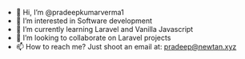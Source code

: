 - 👋 Hi, I’m @pradeepkumarverma1
- 👀 I’m interested in Software development
- 🌱 I’m currently learning Laravel and Vanilla Javascript
- 💞️ I’m looking to collaborate on Laravel projects
- 📫 How to reach me? Just shoot an email at: pradeep@newtan.xyz

<!---
pradeepkumarverma1/pradeepkumarverma1 is a ✨ special ✨ repository because its `README.md` (this file) appears on your GitHub profile.
You can click the Preview link to take a look at your changes.
--->
